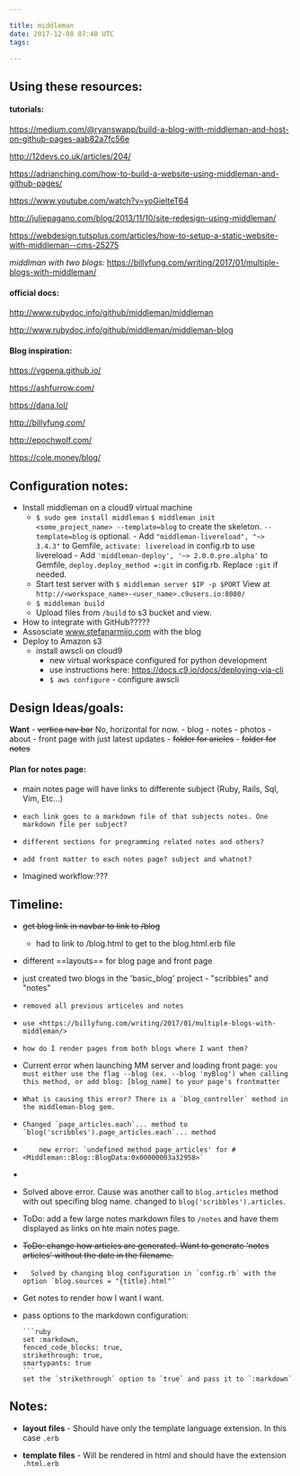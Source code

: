 ```yaml
---

title: middleman
date: 2017-12-08 07:40 UTC
tags: 

---
```


Using these resources:
----------------------

#### tutorials:
<https://medium.com/@ryanswapp/build-a-blog-with-middleman-and-host-on-github-pages-aab82a7fc56e>

<http://12devs.co.uk/articles/204/>

<https://adrianching.com/how-to-build-a-website-using-middleman-and-github-pages/>

<https://www.youtube.com/watch?v=yoGielteT64>

<http://juliepagano.com/blog/2013/11/10/site-redesign-using-middleman/>

<https://webdesign.tutsplus.com/articles/how-to-setup-a-static-website-with-middleman--cms-25275>

*middlman with two blogs:*
<https://billyfung.com/writing/2017/01/multiple-blogs-with-middleman/>

#### official docs:
<http://www.rubydoc.info/github/middleman/middleman>

<http://www.rubydoc.info/github/middleman/middleman-blog>



#### Blog inspiration:
<https://vgpena.github.io/>

<https://ashfurrow.com/>

<https://dana.lol/>

<http://billyfung.com/>

<http://epochwolf.com/>

<https://cole.money/blog/>


Configuration notes:
--------------------

* Install middleman on a cloud9 virtual machine
    * `$ sudo gem install middleman`
      `$ middleman init <some_project_name> --template=blog` to create the skeleton. `--template=blog` is optional.
            - Add `"middleman-livereload", "~> 3.4.3"` to Gemfile, `activate: livereload` in config.rb to use livereload
            - Add `'middleman-deploy', '~> 2.0.0.pre.alpha'` to Gemfile, `deploy.deploy_method =:git` in config.rb. Replace `:git` if needed.
    * Start test server with `$ middleman server $IP -p $PORT`
      View at `http://<workspace_name>-<user_name>.c9users.io:8080/`
    * `$ middleman build`
    * Upload files from `/build` to s3 bucket and view.
* How to integrate with GitHub?????
* Assosciate www.stefanarmijo.com with the blog
* Deploy to Amazon s3
    * install awscli on cloud9
        * new virtual workspace configured for python development
        * use instructions here: <https://docs.c9.io/docs/deploying-via-cli>
        * `$ aws configure` - configure awscli

Design Ideas/goals:
-------------------

**Want**
    - ~~vertica nav bar~~ No, horizontal for now.
        - blog
        - notes
        - photos
        - about
    - front page with just latest updates
    - ~~folder for aricles~~
    - ~~folder for notes~~

#### Plan for notes page:
* main notes page will have links to differente subject (Ruby, Rails, Sql, Vim, Etc...)
*     each link goes to a markdown file of that subjects notes. One markdown file per subject?
*     different sections for programming related notes and others?
*     add front matter to each notes page? subject and whatnot?


* Imagined workflow:???

Timeline:
---------

* ~~get blog link in navbar to link to /blog~~
    * had to link to /blog.html to get to the blog.html.erb file
* different ==layouts== for blog page and front page
* just created two blogs in the 'basic_blog' project - "scribbles" and "notes"
*     removed all previous articeles and notes
*     use <https://billyfung.com/writing/2017/01/multiple-blogs-with-middleman/>
*     how do I render pages from both blogs where I want them?
* Current error when launching MM server and loading front page: `you must either use the flag --blog (ex. --blog 'myBlog') when calling this method, or add blog: [blog_name] to your page's frontmatter`
*     What is causing this error? There is a `blog_controller` method in the middleman-blog gem.
*     Changed `page_articles.each`... method to `blog('scribbles').page_articles.each`... method
*         new error: `undefined method page_articles' for #<Middleman::Blog::BlogData:0x00000003a32958>`
*
*    Solved above error. Cause was another call to `blog.articles` method with out specifing blog name. changed to `blog('scribbles').articles`.
*    ToDo: add a few large notes markdown files to `/notes` and have them displayed as links on hte main notes page.
*   ~~ToDo: change how articles are generated. Want to generate 'notes articles' without the date in the filename.~~
*       Solved by changing blog configuration in `config.rb` with the option `blog.sources = "{title}.html"`
* Get notes to render how I want I want.
* pass options to the markdown configuration:
 
      ```ruby
      set :markdown,
      fenced_code_blocks: true,
      strikethrough: true,
      smartypants: true
      ```
      set the `strikethrough` option to `true` and pass it to `:markdown`
      

Notes:
------

* **layout files** - Should have only the template language extension. In this case `.erb`
 
* **template files** - Will be rendered in html and should have the extension `.html.erb` 
